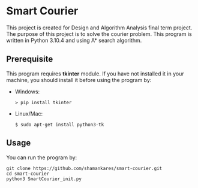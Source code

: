# Smart Courier

This project is created for Design and Algorithm Analysis final term project. The purpose of this project is to solve the courier problem. This program is written in Python 3.10.4 and using A* search algorithm.

## Prerequisite
This program requires **tkinter** module. If you have not installed it in your machine, you should install it before using the program by:
* Windows: 
  ```
  > pip install tkinter
  ```
* Linux/Mac:
  ```
  $ sudo apt-get install python3-tk
  ```

## Usage
You can run the program by:
```
git clone https://github.com/shamankares/smart-courier.git
cd smart-courier
python3 SmartCourier_init.py
```
